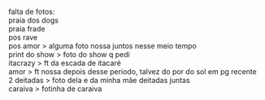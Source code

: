 falta de fotos:<br>
praia dos dogs<br>
praia frade<br>
pos rave<br>
pos amor > alguma foto nossa juntos nesse meio tempo<br>
print do show > foto do show q pedi<br>
itacrazy > ft da escada de itacaré<br>
amor > ft nossa depois desse periodo, talvez do por do sol em pg recente<br>
2 deitadas > foto dela e da minha mãe deitadas juntas<br>
caraiva > fotinha de caraiva<br>
